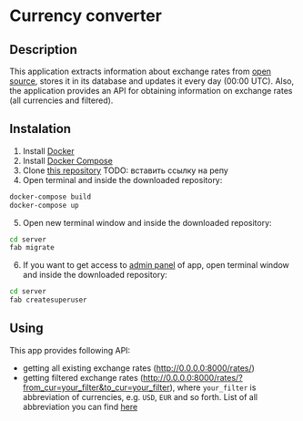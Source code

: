 # **Currency converter**

## **Description**

This application extracts information about exchange rates from [open source](https://openexchangerates.org/), stores it in its database and updates it every day (00:00 UTC). Also, the application provides an API for obtaining information on exchange rates (all currencies and filtered).

## **Instalation**

1. Install [Docker](https://docs.docker.com/install/)
2. Install [Docker Compose](https://docs.docker.com/compose/install/)
3. Clone [this repository](https://github.com/) TODO: вставить ссылку на репу
4. Open terminal and inside the downloaded repository:

```sh
docker-compose build
docker-compose up
```

5. Open new terminal window and inside the downloaded repository:

```sh
cd server
fab migrate
```

6. If you want to get access to [admin panel](<http://0.0.0.0:8000/admin/>) of app, open terminal window and inside the downloaded repository:

```sh
cd server
fab createsuperuser
```

## **Using**

This app provides following API:

* getting all existing exchange rates (<http://0.0.0.0:8000/rates/>)
* getting filtered exchange rates (<http://0.0.0.0:8000/rates/?from_cur=your_filter&to_cur=your_filter>), where `your_filter` is abbreviation of currencies, e.g. `USD`, `EUR` and so forth. List of all abbreviation you can find [here](https://www.easymarkets.com/int/learn-centre/discover-trading/currency-acronyms-and-abbreviations/)